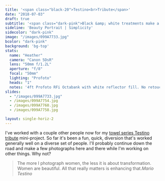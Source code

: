 ```yaml
---
title: '<span class="black-20">Testino<br>Tribute</span>'
date: "2018-07-03"
draft: true
subtitle: '<span class="dark-pink">Black &amp; white treatments make a <span class="fw7">huge</span> impact.</span>'
sideline: 'Beauty Portrait | Simplicity'
sidecolor: "dark-pink"
image: "/images/099A7733.jpg"
bcolor: "dark-pink"
background: 'bg-top'
stats:
  name: "Heather"
  camera: "Canon 5DsR"
  lens: "50mm f/1.2L"
  aperture: "f/8"
  focal: "50mm"
  lighting: "Profoto"
  heads: "1"
  notes: '4ft Profoto RFi Octabank with white reflector fill. No retouch, black and white conversion is as close as I can get to Ilford XP2 Super with digital, a favorite of mine with portraits.'
slides:
  - "/images/099A7733.jpg"
  - /images/099A7754.jpg
  - /images/099A7760.jpg
  - /images/099A7758.jpg

layout: single-horiz-2
---
```


I've worked with a couple other people now for my [towel series Testino tribute](/news/2018-06-27-testino-tribute/) mini-project. So far it's been a fun, quick, diversion that's worked generally well on a diverse set of people. I'll probably continue down the road and make a few photographs here and there while I'm working on other things. Why not?

>The more I photograph women, the less it is about transformation. Women are beautiful. All that really matters is enhancing that.<cite>Mario Testino</cite>

